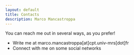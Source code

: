 ```yaml
---
layout: default
title: Contacts
description: Marco Mancastroppa
---
```

<head>
    <link rel="stylesheet" href="https://cdnjs.cloudflare.com/ajax/libs/font-awesome/6.5.2/css/all.min.css">
</head>

You can reach me out in several ways, as you prefer!

* Write me at marco.mancastroppa[at]cpt.univ-mrs[dot]fr
* Connect with me on some social networks<br><br>
<a href="mailto:marco.mancastroppa@cpt.univ-mrs.fr"><i class="fa-solid fa-envelope fa-2x"></i></a>
<a href="https://bsky.app/profile/marco-mancastroppa.bsky.social" target="_blank"><i class="fa-brands fa-bluesky fa-2x"></i></a>
<a href="https://www.researchgate.net/profile/Marco-Mancastroppa" target="_blank"><i class="fa-brands fa-researchgate fa-2x"></i></a>
<a href="https://fr.linkedin.com/in/marco-mancastroppa-b3587611a" target="_blank"><i class="fa-brands fa-linkedin fa-2x"></i>


